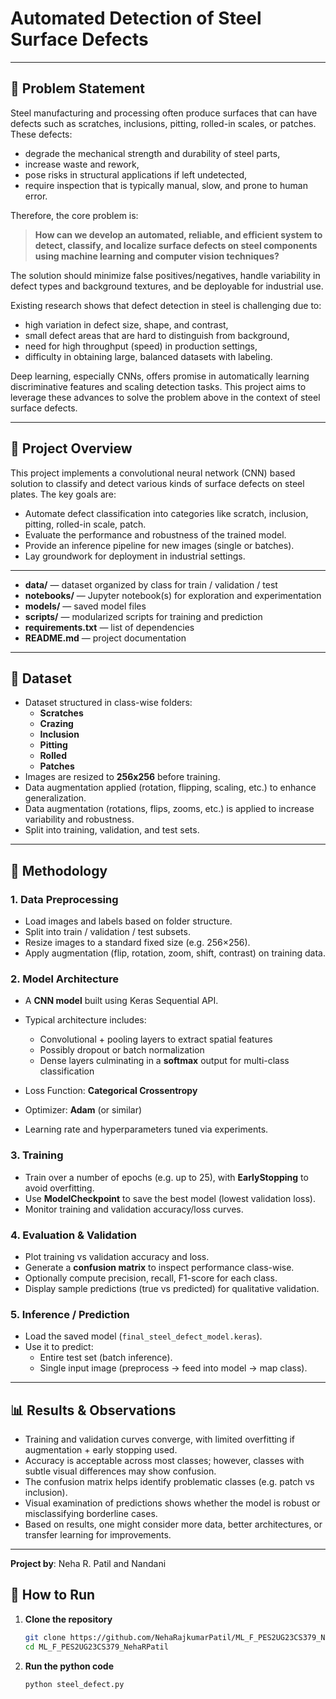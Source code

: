 # Automated Detection of Steel Surface Defects
---

## 🧱 Problem Statement

Steel manufacturing and processing often produce surfaces that can have defects such as scratches, inclusions, pitting, rolled-in scales, or patches. These defects:

- degrade the mechanical strength and durability of steel parts,  
- increase waste and rework,  
- pose risks in structural applications if left undetected,  
- require inspection that is typically manual, slow, and prone to human error.

Therefore, the core problem is:

> **How can we develop an automated, reliable, and efficient system to detect, classify, and localize surface defects on steel components using machine learning and computer vision techniques?**

The solution should minimize false positives/negatives, handle variability in defect types and background textures, and be deployable for industrial use.  

Existing research shows that defect detection in steel is challenging due to:

- high variation in defect size, shape, and contrast,  
- small defect areas that are hard to distinguish from background,  
- need for high throughput (speed) in production settings,  
- difficulty in obtaining large, balanced datasets with labeling.

Deep learning, especially CNNs, offers promise in automatically learning discriminative features and scaling detection tasks. This project aims to leverage these advances to solve the problem above in the context of steel surface defects.

---

## 📖 Project Overview

This project implements a convolutional neural network (CNN) based solution to classify and detect various kinds of surface defects on steel plates. The key goals are:

- Automate defect classification into categories like scratch, inclusion, pitting, rolled-in scale, patch.  
- Evaluate the performance and robustness of the trained model.  
- Provide an inference pipeline for new images (single or batches).  
- Lay groundwork for deployment in industrial settings.

---


- **data/** — dataset organized by class for train / validation / test  
- **notebooks/** — Jupyter notebook(s) for exploration and experimentation  
- **models/** — saved model files  
- **scripts/** — modularized scripts for training and prediction  
- **requirements.txt** — list of dependencies  
- **README.md** — project documentation  

---

## 📂 Dataset
- Dataset structured in class-wise folders:
  - **Scratches**
  - **Crazing**
  - **Inclusion**
  - **Pitting**
  - **Rolled**
  - **Patches**
- Images are resized to **256x256** before training.
- Data augmentation applied (rotation, flipping, scaling, etc.) to enhance generalization.
- Data augmentation (rotations, flips, zooms, etc.) is applied to increase variability and robustness.  
- Split into training, validation, and test sets.

---

## 🧠 Methodology

### 1. Data Preprocessing

- Load images and labels based on folder structure.  
- Split into train / validation / test subsets.  
- Resize images to a standard fixed size (e.g. 256×256).  
- Apply augmentation (flip, rotation, zoom, shift, contrast) on training data.

### 2. Model Architecture

- A **CNN model** built using Keras Sequential API.  
- Typical architecture includes:
  - Convolutional + pooling layers to extract spatial features  
  - Possibly dropout or batch normalization  
  - Dense layers culminating in a **softmax** output for multi-class classification  

- Loss Function: **Categorical Crossentropy**  
- Optimizer: **Adam** (or similar)  
- Learning rate and hyperparameters tuned via experiments.

### 3. Training

- Train over a number of epochs (e.g. up to 25), with **EarlyStopping** to avoid overfitting.  
- Use **ModelCheckpoint** to save the best model (lowest validation loss).  
- Monitor training and validation accuracy/loss curves.

### 4. Evaluation & Validation

- Plot training vs validation accuracy and loss.  
- Generate a **confusion matrix** to inspect performance class-wise.  
- Optionally compute precision, recall, F1-score for each class.  
- Display sample predictions (true vs predicted) for qualitative validation.

### 5. Inference / Prediction

- Load the saved model (`final_steel_defect_model.keras`).  
- Use it to predict:
  - Entire test set (batch inference).  
  - Single input image (preprocess → feed into model → map class).

---

## 📊 Results & Observations

- Training and validation curves converge, with limited overfitting if augmentation + early stopping used.  
- Accuracy is acceptable across most classes; however, classes with subtle visual differences may show confusion.  
- The confusion matrix helps identify problematic classes (e.g. patch vs inclusion).  
- Visual examination of predictions shows whether the model is robust or misclassifying borderline cases.  
- Based on results, one might consider more data, better architectures, or transfer learning for improvements.

---

**Project by**: Neha R. Patil  and Nandani 

## 🚀 How to Run

1. **Clone the repository**

   ```bash
   git clone https://github.com/NehaRajkumarPatil/ML_F_PES2UG23CS379_NehaRPatil.git
   cd ML_F_PES2UG23CS379_NehaRPatil
2. **Run the python code**

    ```bash
   python steel_defect.py

